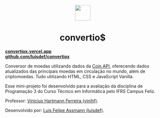 <div align="center">
  <img width="50px" src="https://pngimg.com/uploads/coin/coin_PNG36868.png">
  <h1>convertio$</h1>
</div>


<strong><a href="https://convertiox.vercel.app/">convertiox.vercel.app</a></strong><br>
<strong><a href="https://github.com/luisdef/convertiox">github.com/luisdef/convertiox</a></strong>


Conversor de moedas utilizando dados da [Coin API](https://www.coinapi.io/), oferecendo dados atualizados das principais moedas em circulação no mundo, além de criptomoedas. Tudo utilizando HTML, CSS e JavaScript Vanilla.

Esse mini-projeto foi desenvolvido para a avaliação da disciplina de Programação 3 do Curso Técnico em Informática pelo IFRS Campus Feliz.

Professor: [Vinicius Hartmann Ferreira (vinihf)](https://github.com/vinihf).

Desenvolvido por: [Luis Felipe Assmann (luisdef)](http://github.com/luisdef).
